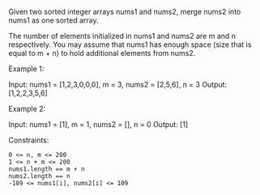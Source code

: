 Given two sorted integer arrays nums1 and nums2, merge nums2 into nums1 as one sorted array.

The number of elements initialized in nums1 and nums2 are m and n respectively. You may assume that nums1 has enough space (size that is equal to m + n) to hold additional elements from nums2.

 

Example 1:

Input: nums1 = [1,2,3,0,0,0], m = 3, nums2 = [2,5,6], n = 3
Output: [1,2,2,3,5,6]

Example 2:

Input: nums1 = [1], m = 1, nums2 = [], n = 0
Output: [1]

 

Constraints:

    0 <= n, m <= 200
    1 <= n + m <= 200
    nums1.length == m + n
    nums2.length == n
    -109 <= nums1[i], nums2[i] <= 109

